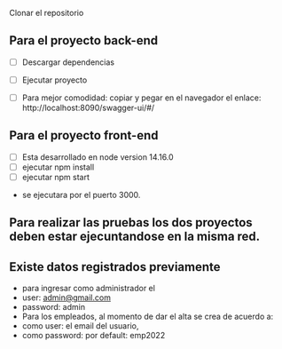 Clonar el repositorio
## Para el proyecto back-end

- [ ] Descargar dependencias
- [ ] Ejecutar proyecto
- [ ] Para mejor comodidad: copiar y pegar en el navegador el enlace: http://localhost:8090/swagger-ui/#/


## Para el proyecto front-end
- [ ] Esta desarrollado en node version 14.16.0
- [ ] ejecutar npm install
- [ ] ejecutar npm start
-  se ejecutara por el puerto 3000.
## Para realizar las pruebas los dos proyectos deben estar ejecuntandose en la misma red.

## Existe datos registrados previamente
- para ingresar como administrador el 
- user: admin@gmail.com
- password: admin
- Para los empleados, al momento de dar el alta se crea de acuerdo a:
- como user: el email del usuario,
- como password: por default: emp2022
